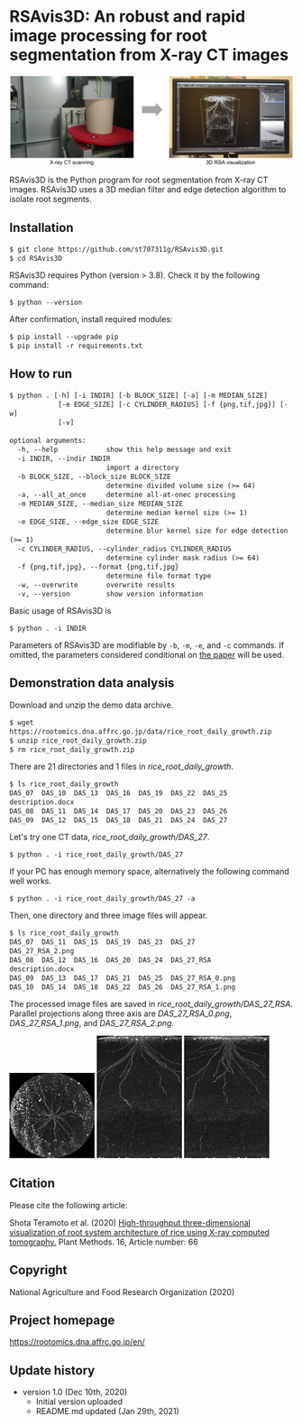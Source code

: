 # RSAvis3D: An robust and rapid image processing for root segmentation from X-ray CT images

![top image](figures/top_image.jpg) 

RSAvis3D is the Python program for root segmentation from X-ray CT images. RSAvis3D uses a 3D median filter and edge detection algorithm to isolate root segments. 

## Installation

    $ git clone https://github.com/st707311g/RSAvis3D.git
    $ cd RSAvis3D

RSAvis3D requires Python (version > 3.8). Check it by the following command:

    $ python --version

After confirmation, install required modules:

    $ pip install --upgrade pip
    $ pip install -r requirements.txt

## How to run

    $ python . [-h] [-i INDIR] [-b BLOCK_SIZE] [-a] [-m MEDIAN_SIZE]
                [-e EDGE_SIZE] [-c CYLINDER_RADIUS] [-f {png,tif,jpg}] [-w]
                [-v]

    optional arguments:
      -h, --help            show this help message and exit
      -i INDIR, --indir INDIR
                            import a directory
      -b BLOCK_SIZE, --block_size BLOCK_SIZE
                            determine divided volume size (>= 64)
      -a, --all_at_once     determine all-at-onec processing
      -m MEDIAN_SIZE, --median_size MEDIAN_SIZE
                            determine median kernel size (>= 1)
      -e EDGE_SIZE, --edge_size EDGE_SIZE
                            determine blur kernel size for edge detection (>= 1)
      -c CYLINDER_RADIUS, --cylinder_radius CYLINDER_RADIUS
                            determine cylinder mask radius (>= 64)
      -f {png,tif,jpg}, --format {png,tif,jpg}
                            determine file format type
      -w, --overwrite       overwrite results
      -v, --version         show version information

Basic usage of RSAvis3D is

    $ python . -i INDIR

Parameters of RSAvis3D are modifiable by `-b`, `-m`, `-e`, and `-c` commands. If omitted, the parameters considered conditional on [the paper](https://doi.org/10.1186/s13007-020-00612-6) will be used.

## Demonstration data analysis

Download and unzip the demo data archive.

    $ wget https://rootomics.dna.affrc.go.jp/data/rice_root_daily_growth.zip
    $ unzip rice_root_daily_growth.zip
    $ rm rice_root_daily_growth.zip

There are 21 directories and 1 files in *rice_root_daily_growth*.

    $ ls rice_root_daily_growth
    DAS_07  DAS_10  DAS_13  DAS_16  DAS_19  DAS_22  DAS_25  description.docx
    DAS_08  DAS_11  DAS_14  DAS_17  DAS_20  DAS_23  DAS_26
    DAS_09  DAS_12  DAS_15  DAS_18  DAS_21  DAS_24  DAS_27

Let's try one CT data, *rice_root_daily_growth/DAS_27*.

    $ python . -i rice_root_daily_growth/DAS_27

If your PC has enough memory space, alternatively the following command well works.

    $ python . -i rice_root_daily_growth/DAS_27 -a

Then, one directory and three image files will appear.

    $ ls rice_root_daily_growth
    DAS_07  DAS_11  DAS_15  DAS_19  DAS_23  DAS_27            DAS_27_RSA_2.png
    DAS_08  DAS_12  DAS_16  DAS_20  DAS_24  DAS_27_RSA        description.docx
    DAS_09  DAS_13  DAS_17  DAS_21  DAS_25  DAS_27_RSA_0.png
    DAS_10  DAS_14  DAS_18  DAS_22  DAS_26  DAS_27_RSA_1.png

The processed image files are saved in *rice_root_daily_growth/DAS_27_RSA*. Parallel projections along three axis are *DAS_27_RSA_0.png*, *DAS_27_RSA_1.png*, and *DAS_27_RSA_2.png*.

<img src="figures/DAS_27_RSA_0.png" width=30% height=30% title="DAS_27_RSA_0.png"> <img src="figures/DAS_27_RSA_1.png" width=30% height=30% title="DAS_27_RSA_1.png"> <img src="figures/DAS_27_RSA_2.png" width=30% height=30% title="DAS_27_RSA_2.png">

## Citation

Please cite the following article:

Shota Teramoto et al. (2020) [High-throughput three-dimensional visualization of root system architecture of rice using X-ray computed tomography.](https://doi.org/10.1186/s13007-020-00612-6)  Plant Methods. 16, Article number: 66

## Copyright

National Agriculture and Food Research Organization (2020)

## Project homepage
https://rootomics.dna.affrc.go.jp/en/

## Update history

* version 1.0 (Dec 10th, 2020)
  * Initial version uploaded
  * README.md updated (Jan 29th, 2021)